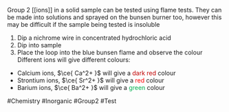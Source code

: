 Group 2 [[ions]] in a solid sample can be tested using flame tests. They can be made into solutions and sprayed on the bunsen burner too, however this may be difficult if the sample being tested is insoluble
1. Dip a nichrome wire in concentrated hydrochloric acid
2. Dip into sample
3. Place the loop into the blue bunsen flame and observe the colour
Different ions will give different colours:
- Calcium ions, $\ce{ Ca^2+ }$ will give a <span style="color:#c00000">dark red</span> colour
- Strontium ions, $\ce{ Sr^2+ }$ will give a <span style="color:#ff0000">red</span> colour
- Barium ions, $\ce{ Ba^2+ }$ will give a <span style="color:#00b050">green</span> colour

#Chemistry #Inorganic #Group2 #Test